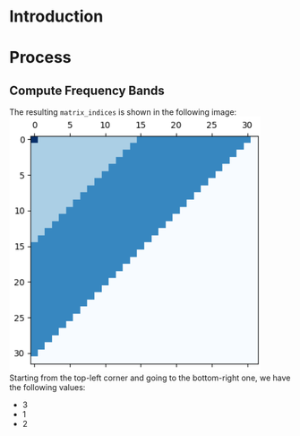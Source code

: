 # Introduction

# Process

## Compute Frequency Bands
The resulting `matrix_indices` is shown in the following image:
![matrix_idices](./docs_images/matrix_indices.png)
Starting from the top-left corner and going to the bottom-right one, we have the following values:
- 3
- 1
- 2